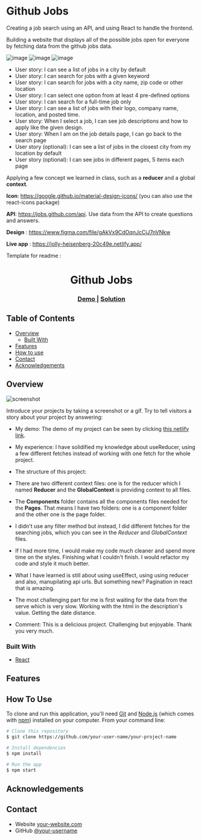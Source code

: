 # Github Jobs

Creating a job search using an API, and using React to handle the frontend.

Building a website that displays all of the possible jobs open for everyone by fetching data from the github jobs data.
 

![image](./assets/1.png)
![image](./assets/2.png)
![image](./assets/3.png)

- User story: I can see a list of jobs in a city by default
- User story: I can search for jobs with a given keyword
- User story: I can search for jobs with a city name, zip code or other location
- User story: I can select one option from at least 4 pre-defined options
- User story: I can search for a full-time job only
- User story: I can see a list of jobs with their logo, company name, location, and posted time.
- User story: When I select a job, I can see job descriptions and how to apply like the given design.
- User story: When I am on the job details page, I can go back to the search page
- User story (optional): I can see a list of jobs in the closest city from my location by default
- User story (optional): I can see jobs in different pages, 5 items each page

Applying a few concept we learned in class, such as a **reducer** and a global **context**.

**Icon**: https://google.github.io/material-design-icons/ (you can also use the react-icons package)

**API**: https://jobs.github.com/api. Use data from the API to create questions and answers.
 
**Design** : https://www.figma.com/file/gAkVx9CdOqnJcCjJ7nVNkw

**Live app** : https://jolly-heisenberg-20c49e.netlify.app/
 
Template for readme :

<!-- Please update value in the {}  -->

<h1 align="center">Github Jobs</h1>

<div align="center">
  <h3>
    <a href="https://github-jobs-rinon.netlify.app/">
      Demo
    </a>
    <span> | </span>
    <a href="https://github.com/ganamavo/github-jobs">
      Solution
    </a>
  </h3>
</div>

<!-- TABLE OF CONTENTS -->

## Table of Contents

-   [Overview](#overview)
    -   [Built With](#built-with)
-   [Features](#features)
-   [How to use](#how-to-use)
-   [Contact](#contact)
-   [Acknowledgements](#acknowledgements)

<!-- OVERVIEW -->

## Overview

![screenshot](https://user-images.githubusercontent.com/16707738/92399059-5716eb00-f132-11ea-8b14-bcacdc8ec97b.png)

Introduce your projects by taking a screenshot or a gif. Try to tell visitors a story about your project by answering:

- My demo:
The demo of my project can be seen by clicking [this netlify link](https://github-jobs-rinon.netlify.app).

- My experience:
I have solidified my knowledge about useReducer, using a few different fetches instead of working with one fetch for the whole project.

- The structure of this project:
 - There are two different context files: one is for the reducer which I named **Reducer** and the **GlobalContext** is providing context to all files.

 - The **Components** folder contains all the components files needed for the **Pages**. That means I have two folders: one is a component folder and the other one is the page folder.

 - I didn't use any filter method but instead, I did different fetches for the searching jobs, which you can see in the *Reducer* and *GlobalContext* files.

-   If I had more time, I would make my code much cleaner and spend more time on the styles. Finishing what I couldn't finish. I would refactor my code and style it much better.

- What I have learned is still about using useEffect, using using reducer and also, manupilating api urls. But something new? Pagination in react that is amazing.

- The most challenging part for me is first waiting for the data from the serve which is very slow. Working with the html in the description's value. Getting the date distance.

- Comment:
This is a delicious project. Challenging but enjoyable. Thank you very much.



### Built With

<!-- This section should list any major frameworks that you built your project using. Here are a few examples.-->

-   [React](https://reactjs.org/)

## Features

<!-- List the features of your application or follow the template. Don't share the figma file here :) -->

## How To Use

<!-- Example: -->

To clone and run this application, you'll need [Git](https://git-scm.com) and [Node.js](https://nodejs.org/en/download/) (which comes with [npm](http://npmjs.com)) installed on your computer. From your command line:

```bash
# Clone this repository
$ git clone https://github.com/your-user-name/your-project-name

# Install dependencies
$ npm install

# Run the app
$ npm start
```

## Acknowledgements

<!-- This section should list any articles or add-ons/plugins that helps you to complete the project. This is optional but it will help you in the future. For example: -->

## Contact

-   Website [your-website.com](https://{your-web-site-link})
-   GitHub [@your-username](https://{github.com/your-usermame})
